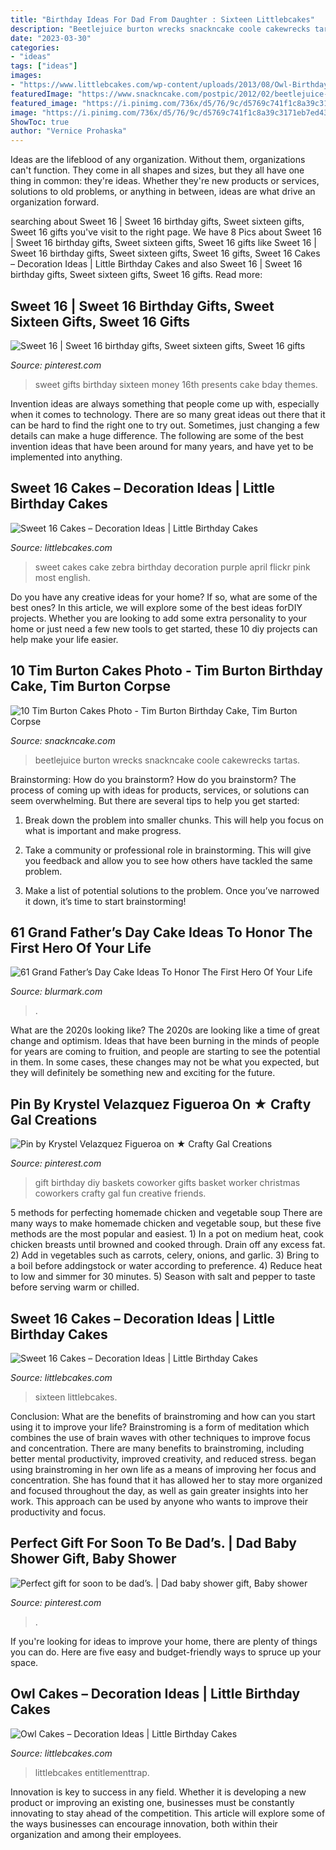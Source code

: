 ```yaml
---
title: "Birthday Ideas For Dad From Daughter : Sixteen Littlebcakes"
description: "Beetlejuice burton wrecks snackncake coole cakewrecks tartas"
date: "2023-03-30"
categories:
- "ideas"
tags: ["ideas"]
images:
- "https://www.littlebcakes.com/wp-content/uploads/2013/08/Owl-Birthday-Cake-Ideas.jpg"
featuredImage: "https://www.snackncake.com/postpic/2012/02/beetlejuice-halloween-birthday-cake_307970.jpg"
featured_image: "https://i.pinimg.com/736x/d5/76/9c/d5769c741f1c8a39c3171eb7ed4321a6--diy-birthday-gift-birthday-gift-baskets.jpg"
image: "https://i.pinimg.com/736x/d5/76/9c/d5769c741f1c8a39c3171eb7ed4321a6--diy-birthday-gift-birthday-gift-baskets.jpg"
ShowToc: true
author: "Vernice Prohaska"
---
```



Ideas are the lifeblood of any organization. Without them, organizations can't function. They come in all shapes and sizes, but they all have one thing in common: they're ideas. Whether they're new products or services, solutions to old problems, or anything in between, ideas are what drive an organization forward.

	

		
searching about Sweet 16 | Sweet 16 birthday gifts, Sweet sixteen gifts, Sweet 16 gifts you've visit to the right page. We have 8 Pics about Sweet 16 | Sweet 16 birthday gifts, Sweet sixteen gifts, Sweet 16 gifts like Sweet 16 | Sweet 16 birthday gifts, Sweet sixteen gifts, Sweet 16 gifts, Sweet 16 Cakes – Decoration Ideas | Little Birthday Cakes and also Sweet 16 | Sweet 16 birthday gifts, Sweet sixteen gifts, Sweet 16 gifts. Read more:
		
    
## Sweet 16 | Sweet 16 Birthday Gifts, Sweet Sixteen Gifts, Sweet 16 Gifts

<img loading=lazy src="https://i.pinimg.com/736x/7b/d0/1f/7bd01f48c4e6490c50ec2c9d71611eb5.jpg" onerror="this.onerror=null;this.src='https://tse2.mm.bing.net/th?id=OIP.guoVEyr5s-l5GBLt3VU0nAHaJ3&amp;pid=15.1';" alt="Sweet 16 | Sweet 16 birthday gifts, Sweet sixteen gifts, Sweet 16 gifts">

_Source: pinterest.com_

>sweet gifts birthday sixteen money 16th presents cake bday themes. 

	

Invention ideas are always something that people come up with, especially when it comes to technology. There are so many great ideas out there that it can be hard to find the right one to try out. Sometimes, just changing a few details can make a huge difference. The following are some of the best invention ideas that have been around for many years, and have yet to be implemented into anything.

    
## Sweet 16 Cakes – Decoration Ideas | Little Birthday Cakes

<img loading=lazy src="http://www.littlebcakes.com/wp-content/uploads/2014/02/Sweet-16-Cake-Ideas.jpg" onerror="this.onerror=null;this.src='https://tse2.mm.bing.net/th?id=OIP.YbbNUffOmahYdG1P8W8xIAHaLJ&amp;pid=15.1';" alt="Sweet 16 Cakes – Decoration Ideas | Little Birthday Cakes">

_Source: littlebcakes.com_

>sweet cakes cake zebra birthday decoration purple april flickr pink most english. 

	

Do you have any creative ideas for your home? If so, what are some of the best ones? In this article, we will explore some of the best ideas forDIY projects. Whether you are looking to add some extra personality to your home or just need a few new tools to get started, these 10 diy projects can help make your life easier.

    
## 10 Tim Burton Cakes Photo - Tim Burton Birthday Cake, Tim Burton Corpse

<img loading=lazy src="https://www.snackncake.com/postpic/2012/02/beetlejuice-halloween-birthday-cake_307970.jpg" onerror="this.onerror=null;this.src='https://tse3.mm.bing.net/th?id=OIP.lwuWjhvEwxVk_rou-t9eGAHaLH&amp;pid=15.1';" alt="10 Tim Burton Cakes Photo - Tim Burton Birthday Cake, Tim Burton Corpse">

_Source: snackncake.com_

>beetlejuice burton wrecks snackncake coole cakewrecks tartas. 

	

Brainstorming: How do you brainstorm?
How do you brainstorm? The process of coming up with ideas for products, services, or solutions can seem overwhelming. But there are several tips to help you get started:
1. Break down the problem into smaller chunks. This will help you focus on what is important and make progress.

2. Take a community or professional role in brainstorming. This will give you feedback and allow you to see how others have tackled the same problem.

3. Make a list of potential solutions to the problem. Once you’ve narrowed it down, it’s time to start brainstorming!

    
## 61 Grand Father’s Day Cake Ideas To Honor The First Hero Of Your Life

<img loading=lazy src="https://www.blurmark.com/wp-content/uploads/2017/05/Awesome-Cake-Idea.jpg" onerror="this.onerror=null;this.src='https://tse4.mm.bing.net/th?id=OIP.XKmEqGihg-tnqt3b0wJfbQHaJ4&amp;pid=15.1';" alt="61 Grand Father’s Day Cake Ideas To Honor The First Hero Of Your Life">

_Source: blurmark.com_

>. 

	

What are the 2020s looking like?
The 2020s are looking like a time of great change and optimism. Ideas that have been burning in the minds of people for years are coming to fruition, and people are starting to see the potential in them. In some cases, these changes may not be what you expected, but they will definitely be something new and exciting for the future.

    
## Pin By Krystel Velazquez Figueroa On ★ Crafty Gal Creations

<img loading=lazy src="https://i.pinimg.com/736x/d5/76/9c/d5769c741f1c8a39c3171eb7ed4321a6--diy-birthday-gift-birthday-gift-baskets.jpg" onerror="this.onerror=null;this.src='https://tse3.mm.bing.net/th?id=OIP.nShNIVtWo4TI3ONwhoaHGgHaJ4&amp;pid=15.1';" alt="Pin by Krystel Velazquez Figueroa on ★ Crafty Gal Creations">

_Source: pinterest.com_

>gift birthday diy baskets coworker gifts basket worker christmas coworkers crafty gal fun creative friends. 

	

5 methods for perfecting homemade chicken and vegetable soup
There are many ways to make homemade chicken and vegetable soup, but these five methods are the most popular and easiest. 1) In a pot on medium heat, cook chicken breasts until browned and cooked through. Drain off any excess fat. 2) Add in vegetables such as carrots, celery, onions, and garlic. 3) Bring to a boil before addingstock or water according to preference. 4) Reduce heat to low and simmer for 30 minutes. 5) Season with salt and pepper to taste before serving warm or chilled.

    
## Sweet 16 Cakes – Decoration Ideas | Little Birthday Cakes

<img loading=lazy src="https://www.littlebcakes.com/wp-content/uploads/2014/02/Sweet-Sixteen-Cake-Ideas.jpg" onerror="this.onerror=null;this.src='https://tse4.mm.bing.net/th?id=OIP.fGlxGuFMAJgNDJLE4mPsagHaLq&amp;pid=15.1';" alt="Sweet 16 Cakes – Decoration Ideas | Little Birthday Cakes">

_Source: littlebcakes.com_

>sixteen littlebcakes. 

	

Conclusion: What are the benefits of brainstroming and how can you start using it to improve your life?
Brainstroming is a form of meditation which combines the use of brain waves with other techniques to improve focus and concentration. There are many benefits to brainstroming, including better mental productivity, improved creativity, and reduced stress. began using brainstroming in her own life as a means of improving her focus and concentration. She has found that it has allowed her to stay more organized and focused throughout the day, as well as gain greater insights into her work. This approach can be used by anyone who wants to improve their productivity and focus.

    
## Perfect Gift For Soon To Be Dad’s. | Dad Baby Shower Gift, Baby Shower

<img loading=lazy src="https://i.pinimg.com/736x/4f/b2/01/4fb20147e31a4a64269095a6f619673a.jpg" onerror="this.onerror=null;this.src='https://tse2.mm.bing.net/th?id=OIP.VYrNWjnfe2zuAA41BmbCOQHaJ3&amp;pid=15.1';" alt="Perfect gift for soon to be dad’s. | Dad baby shower gift, Baby shower">

_Source: pinterest.com_

>. 

	

If you're looking for ideas to improve your home, there are plenty of things you can do. Here are five easy and budget-friendly ways to spruce up your space.

    
## Owl Cakes – Decoration Ideas | Little Birthday Cakes

<img loading=lazy src="https://www.littlebcakes.com/wp-content/uploads/2013/08/Owl-Birthday-Cake-Ideas.jpg" onerror="this.onerror=null;this.src='https://tse4.mm.bing.net/th?id=OIP.xz3m0Ly-0sx_4Y3ufCaAPQHaKd&amp;pid=15.1';" alt="Owl Cakes – Decoration Ideas | Little Birthday Cakes">

_Source: littlebcakes.com_

>littlebcakes entitlementtrap. 

	

Innovation is key to success in any field. Whether it is developing a new product or improving an existing one, businesses must be constantly innovating to stay ahead of the competition. This article will explore some of the ways businesses can encourage innovation, both within their organization and among their employees.

